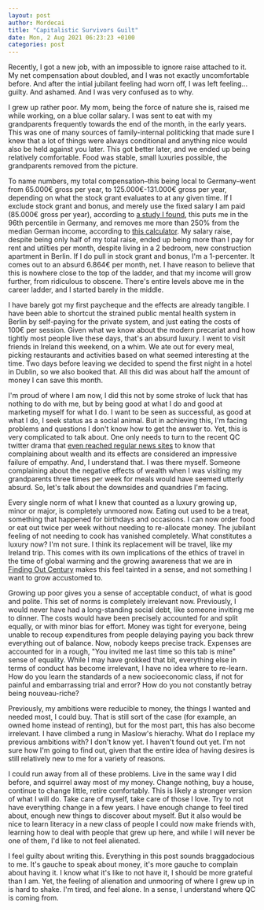 ```yaml
---
layout: post
author: Mordecai
title: "Capitalistic Survivors Guilt"
date: Mon, 2 Aug 2021 06:23:23 +0100
categories: post
---
```


Recently, I got a new job, with an impossible to ignore raise attached to it. My
net compensation about doubled, and I was not exactly uncomfortable before. And
after the intial jubilant feeling had worn off, I was left
feeling... guilty. And ashamed. And I was very confused as to why.

I grew up rather poor. My mom, being the force of nature she is, raised me while
working, on a blue collar salary. I was sent to eat with my grandparents
frequently towards the end of the month, in the early years. This was one of
many sources of family-internal politicking that made sure I knew that a lot of
things were always conditional and anything nice would also be held against you
later. This got better later, and we ended up being relatively comfortable. Food
was stable, small luxuries possible, the grandparents removed from the picture.

To name numbers, my total compensation–this being local to Germany–went from
65.000€ gross per year, to 125.000€-131.000€ gross per year, depending on what
the stock grant evaluates to at any given time. If I exclude stock grant and
bonus, and merely use the fixed salary I am paid (85.000€ gross per year),
according to [a study I found][study], this puts me in the 96th percentile in
Germany, and removes me more than 250% from the median German income, according
to [this calculator][calc]. My salary raise, despite being only half of my total
raise, ended up being more than I pay for rent and utilties per month, despite
living in a 2 bedroom, new construction apartment in Berlin. If I do pull in
stock grant and bonus, I'm a 1-percenter. It comes out to an absurd 6.864€ per
month, net. I have reason to believe that this is nowhere close to the top of
the ladder, and that my income will grow further, from ridiculous to
obscene. There's entire levels above me in the career ladder, and I started
barely in the middle.

I have barely got my first paycheque and the effects are already tangible. I
have been able to shortcut the strained public mental health system in Berlin by
self-paying for the private system, and just eating the costs of 100€ per
session. Given what we know about the modern precariat and how tightly most
people live these days, that's an absurd luxury. I went to visit friends in
Ireland this weekend, on a whim. We ate out for every meal, picking restaurants
and activities based on what seemed interesting at the time. Two days before
leaving we decided to spend the first night in a hotel in Dublin, so we also
booked that. All this did was about half the amount of money I can save this
month.

I'm proud of where I am now, I did this not by some stroke of luck that has
nothing to do with me, but by being good at what I do and good at marketing
myself for what I do. I want to be seen as successful, as good at what I do, I
seek status as a social animal. But in achieving this, I'm facing problems and
questions I don't know how to get the answer to. Yet, this is very complicated
to talk about. One only needs to turn to the recent QC twitter drama that [even
reached regular news sites][qc-link] to know that complaining about wealth and
its effects are considered an impressive failure of empathy. And, I understand
that. I was there myself. Someone complaining about the negative effects of
wealth when I was visiting my grandparents three times per week for meals would
have seemed utterly absurd. So, let's talk about the downsides and quandries I'm
facing.

Every single norm of what I knew that counted as a luxury growing up, minor or
major, is completely unmoored now. Eating out used to be a treat, something that
happened for birthdays and occasions. I can now order food or eat out twice per
week without needing to re-allocate money. The jubilant feeling of not needing
to cook has vanished completely. What constitutes a luxury now? I'm not sure. I
think its replacement will be travel, like my Ireland trip. This comes with its
own implications of the ethics of travel in the time of global warming and the
growing awareness that we are in [Finding Out Century][finding-out-twitter]
makes this feel tainted in a sense, and not something I want to grow accustomed
to.

Growing up poor gives you a sense of acceptable conduct, of what is good and
polite. This set of norms is completely irrelevant now. Previously, I would
never have had a long-standing social debt, like someone inviting me to
dinner. The costs would have been precisely accounted for and split equally, or
with minor bias for effort. Money was tight for everyone, being unable to recoup
expenditures from people delaying paying you back threw everything out of
balance. Now, nobody keeps precise track. Expenses are accounted for in a rough,
"You invited me last time so this tab is mine" sense of equality. While I
may have grokked that bit, everything else in terms of conduct has become
irrelevant, I have no idea where to re-learn. How do you learn the standards of
a new socioeconomic class, if not for painful and embarrassing trial and error?
How do you not constantly betray being nouveau-riche?

Previously, my ambitions were reducible to money, the things I wanted and needed
most, I could buy. That is still sort of the case (for example, an owned home
instead of renting), but for the most part, this has also become
irrelevant. I have climbed a rung in Maslow's hierachy. What do I replace my
previous ambitions with? I don't know yet. I haven't found out yet. I'm not sure
how I'm going to find out, given that the entire idea of having desires is still
relatively new to me for a variety of reasons.

I could run away from all of these problems. Live in the same way I did before,
and squirrel away most of my money. Change nothing, buy a house, continue to
change little, retire comfortably. This is likely a stronger version of what I
will do. Take care of myself, take care of those I love. Try to not have
everything change in a few years. I have enough change to feel tired about,
enough new things to discover about myself. But it also would be nice to learn
literacy in a new class of people I could now make friends with, learning how to
deal with people that grew up here, and while I will never be one of them, I'd
like to not feel alienated.

I feel guilty about writing this. Everything in this post sounds braggadocious
to me. It's gauche to speak about money, it's more gauche to complain about
having it. I know what it's like to not have it, I should be more grateful than
I am. Yet, the feeling of alienation and unmooring of where I grew up in is hard
to shake. I'm tired, and feel alone. In a sense, I understand where QC is coming
from.

[study]: https://www.iwkoeln.de/studien/judith-niehues-maximilian-stockhausen-einkommensverteilung-nach-soziooekonomischen-teilgruppen-437725.html
[calc]: https://www.iwkoeln.de/presse/multimedia/judith-niehues-wie-arm-oder-reich-waeren-sie-in-anderen-laendern-europas.html
[qc-link]: https://www.newsweek.com/twitter-thread-about-acid-trip-sparks-internet-backlash-1610675
[finding-out-twitter]: https://twitter.com/merman_melville/status/1364000670760669184?lang=en
